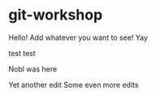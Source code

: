 # git-workshop

Hello! Add whatever you want to see!
Yay


test test

Nobl was here

Yet another edit
Some even more edits